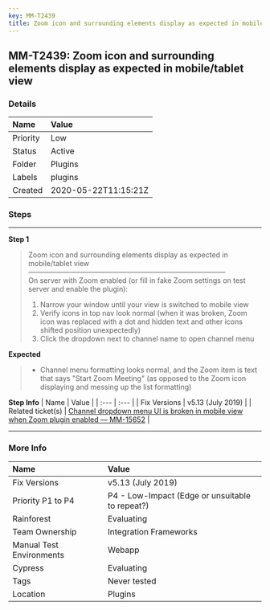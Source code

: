 ```yaml
---
key: MM-T2439
title: Zoom icon and surrounding elements display as expected in mobile/tablet view
---
```


## MM-T2439: Zoom icon and surrounding elements display as expected in mobile/tablet view

### Details

| Name     | Value                |
| :------- | :------------------- |
| Priority | Low                  |
| Status   | Active               |
| Folder   | Plugins              |
| Labels   | plugins              |
| Created  | 2020-05-22T11:15:21Z |

### Steps

<hr/>

**Step 1**

> <article>Zoom icon and surrounding elements display as expected in mobile/tablet view<br>————————————————————————————<br>On server with Zoom enabled (or fill in fake Zoom settings on test server and enable the plugin):<ol><li>Narrow your window until your view is switched to mobile view</li><li> Verify icons in top nav look normal (when it was broken, Zoom icon was replaced with a dot and hidden text and other icons shifted position unexpectedly)</li><li>Click the dropdown next to channel name to open channel menu</li></ol></article>

**Expected**

> <article><ul><li>Channel menu formatting looks normal, and the Zoom item is text that says "Start Zoom Meeting" (as opposed to the Zoom icon displaying and messing up the list formatting)</li></ul></article>

**Step Info**
| Name | Value |
| :--- | :--- |
| Fix Versions | v5.13 (July 2019) |
| Related ticket(s) | <a href="http://mmthttps%3A//mattermost.atlassian.net/browse/MM-15652">Channel dropdown menu UI is broken in mobile view when Zoom plugin enabled — MM-15652</a> |

<hr/>

### More Info

| Name                     | Value                                           |
| :----------------------- | :---------------------------------------------- |
| Fix Versions             | v5.13 (July 2019)                               |
| Priority P1 to P4        | P4 - Low-Impact (Edge or unsuitable to repeat?) |
| Rainforest               | Evaluating                                      |
| Team Ownership           | Integration Frameworks                          |
| Manual Test Environments | Webapp                                          |
| Cypress                  | Evaluating                                      |
| Tags                     | Never tested                                    |
| Location                 | Plugins                                         |
